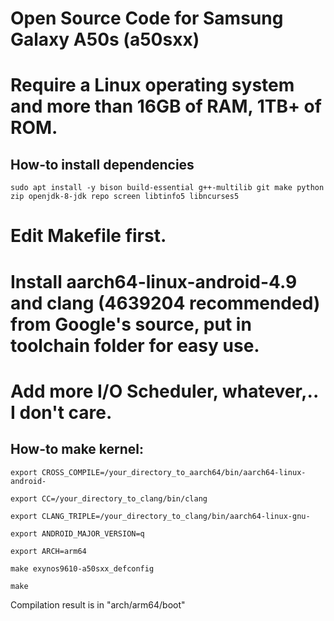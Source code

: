 # Open Source Code for Samsung Galaxy A50s (a50sxx) 

# Require a Linux operating system and more than 16GB of RAM, 1TB+ of ROM.
## How-to install dependencies
```
sudo apt install -y bison build-essential g++-multilib git make python zip openjdk-8-jdk repo screen libtinfo5 libncurses5
```
# Edit Makefile first.
# Install aarch64-linux-android-4.9 and clang (4639204 recommended) from Google's source, put in toolchain folder for easy use.
# Add more I/O Scheduler, whatever,.. I don't care.

## How-to make kernel:

```
export CROSS_COMPILE=/your_directory_to_aarch64/bin/aarch64-linux-android-
```
```
export CC=/your_directory_to_clang/bin/clang
```
```
export CLANG_TRIPLE=/your_directory_to_clang/bin/aarch64-linux-gnu-
```
```
export ANDROID_MAJOR_VERSION=q
```
```
export ARCH=arm64
```
```
make exynos9610-a50sxx_defconfig
```
```
make
```

Сompilation result is in "arch/arm64/boot"



